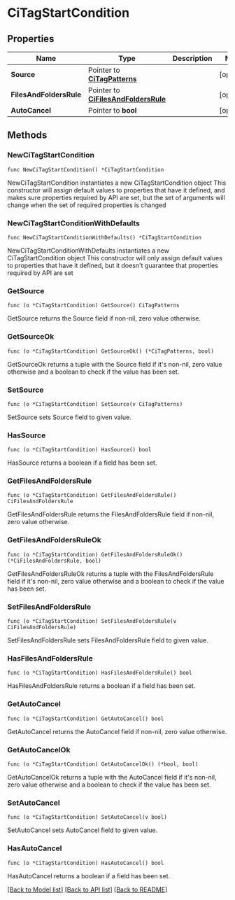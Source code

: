 # CiTagStartCondition

## Properties

Name | Type | Description | Notes
------------ | ------------- | ------------- | -------------
**Source** | Pointer to [**CiTagPatterns**](CiTagPatterns.md) |  | [optional] 
**FilesAndFoldersRule** | Pointer to [**CiFilesAndFoldersRule**](CiFilesAndFoldersRule.md) |  | [optional] 
**AutoCancel** | Pointer to **bool** |  | [optional] 

## Methods

### NewCiTagStartCondition

`func NewCiTagStartCondition() *CiTagStartCondition`

NewCiTagStartCondition instantiates a new CiTagStartCondition object
This constructor will assign default values to properties that have it defined,
and makes sure properties required by API are set, but the set of arguments
will change when the set of required properties is changed

### NewCiTagStartConditionWithDefaults

`func NewCiTagStartConditionWithDefaults() *CiTagStartCondition`

NewCiTagStartConditionWithDefaults instantiates a new CiTagStartCondition object
This constructor will only assign default values to properties that have it defined,
but it doesn't guarantee that properties required by API are set

### GetSource

`func (o *CiTagStartCondition) GetSource() CiTagPatterns`

GetSource returns the Source field if non-nil, zero value otherwise.

### GetSourceOk

`func (o *CiTagStartCondition) GetSourceOk() (*CiTagPatterns, bool)`

GetSourceOk returns a tuple with the Source field if it's non-nil, zero value otherwise
and a boolean to check if the value has been set.

### SetSource

`func (o *CiTagStartCondition) SetSource(v CiTagPatterns)`

SetSource sets Source field to given value.

### HasSource

`func (o *CiTagStartCondition) HasSource() bool`

HasSource returns a boolean if a field has been set.

### GetFilesAndFoldersRule

`func (o *CiTagStartCondition) GetFilesAndFoldersRule() CiFilesAndFoldersRule`

GetFilesAndFoldersRule returns the FilesAndFoldersRule field if non-nil, zero value otherwise.

### GetFilesAndFoldersRuleOk

`func (o *CiTagStartCondition) GetFilesAndFoldersRuleOk() (*CiFilesAndFoldersRule, bool)`

GetFilesAndFoldersRuleOk returns a tuple with the FilesAndFoldersRule field if it's non-nil, zero value otherwise
and a boolean to check if the value has been set.

### SetFilesAndFoldersRule

`func (o *CiTagStartCondition) SetFilesAndFoldersRule(v CiFilesAndFoldersRule)`

SetFilesAndFoldersRule sets FilesAndFoldersRule field to given value.

### HasFilesAndFoldersRule

`func (o *CiTagStartCondition) HasFilesAndFoldersRule() bool`

HasFilesAndFoldersRule returns a boolean if a field has been set.

### GetAutoCancel

`func (o *CiTagStartCondition) GetAutoCancel() bool`

GetAutoCancel returns the AutoCancel field if non-nil, zero value otherwise.

### GetAutoCancelOk

`func (o *CiTagStartCondition) GetAutoCancelOk() (*bool, bool)`

GetAutoCancelOk returns a tuple with the AutoCancel field if it's non-nil, zero value otherwise
and a boolean to check if the value has been set.

### SetAutoCancel

`func (o *CiTagStartCondition) SetAutoCancel(v bool)`

SetAutoCancel sets AutoCancel field to given value.

### HasAutoCancel

`func (o *CiTagStartCondition) HasAutoCancel() bool`

HasAutoCancel returns a boolean if a field has been set.


[[Back to Model list]](../README.md#documentation-for-models) [[Back to API list]](../README.md#documentation-for-api-endpoints) [[Back to README]](../README.md)


